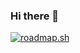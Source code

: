 ### Hi there 👋

[![roadmap.sh](https://api.roadmap.sh/v1-badge/tall/64ea3f88b128dce3cb7b6ad8?variant=dark&roadmaps=sql)](https://roadmap.sh)

<!--
**pathexplorer/pathexplorer** is a ✨ _special_ ✨ repository because its `README.md` (this file) appears on your GitHub profile.

Here are some ideas to get you started:

- 🔭 I’m currently working on ...
- 🌱 I’m currently learning ...
- 👯 I’m looking to collaborate on ...
- 🤔 I’m looking for help with ...
- 💬 Ask me about ...
- 📫 How to reach me: ...
- 😄 Pronouns: ...
- ⚡ Fun fact: ...
-->
